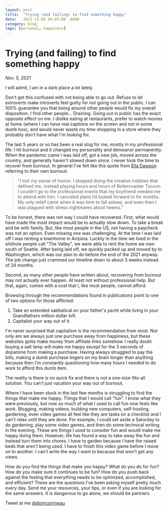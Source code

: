```yaml
---
layout: post
title:  "Trying (and failing) to find something happy"
date:   2021-11-05 04:07:08 -0800
category: blog
tags: [personal, happiness]
---
```

# Trying (and failing) to find something happy
*Nov. 5, 2021*  

I will admit, I am in a dark place a lot lately.

Don't get this confused with not being able to go out. Refuse to let extroverts make introverts feel guilty for not going out in the public. I can 100% guarantee you that being around other people would fix my overall disposition. I find other people... Draining. Going out in public has the exact opposite effect on me. I dislike eating at restaurants, prefer to watch movies at home (where I can have real captions on the screen and not in some dumb box), and would never waste my time shopping in a store where they probably don't have what I'm looking for.

The last 5 years or so has been a real slog for me, mostly in my professional life. I hit burnout and it changed my personality and demeanor permanently. When the pandemic came I was laid off, got a new job, moved across the country, and generally haven't slowed down since. I never took the time to recover from burnout. In general I've felt like this quote from [Ella Dawson](https://elladawson.com/2019/11/18/there-is-no-cure-for-burnout/) referring to their own burnout:

> "I lost my sense of humor. I stopped doing the creative hobbies that defined me, instead playing hours and hours of Rollercoaster Tycoon. I couldn’t go to the professional events that my boyfriend needed me to attend with him. I canceled plans I’d looked forward to for months. My only relief came when it was time to fall asleep, and even then I was plagued with stress nightmares about tweets."

To be honest, there was not way I could have recovered. First, what would have made the most impact would be to actually slow down. To take a break and be with family. But, like most people in the US, not having a paycheck was not an option. Even missing one was challenging. At the time I was laid off I was renting a townhome in Arizona. Luckily in the time we lived in the shithole people call "The Valley", we were able to rent the home we own south of Seattle. After being laid off, we quickly packed up and moved by to Washington, which was our plan to do before the end of the 2021 anyway. The job change just crammed our timeline down to about 3 weeks instead of 24 months.

Second, as many other people have written about, recovering from burnout may not actually ever happen. At least not without professional help. But that, again, comes with a cost that I, like most people, cannot afford.

Browsing through the recommendations found in publications point to one of two options for those afflicted:  
1) Take an extended sabbatical on your father's yacht while living in your Grandfathers million dollar loft.  
2) Capitalist your way out of it.

I'm never surprised that capitalism is the recommendation from most. Not only are we always just one purchase away from happiness, but these websites gotta make money from affiliate links somehow. I really doubt buying a salt lamp will make me happy except for the 3 seconds of dopamine from making a purchase. Having always struggled to pay the bills, making a dumb purchase lingers on my brain longer than anything because then I'm constantly questioning how many hours I needed to do work to afford this dumb item.

The reality is there is no quick fix and there is not a one-size-fits-all solution. You can't just vacation your way out of burnout.

Where I have been stuck in the last few months is struggling to find the things that make me happy. Things that I would call "fun". I know what they were previously, but now so much of what I used to call fun now feels like work. Blogging, making videos, building new computers, self-hosting, gardening, even video games all feel like they are tasks on a checklist and I can't relax until they are done. For example, I could set aside a Saturday to do gardening, play some video games, and then do some technical writing in the evening. These are things I used to consider fun and would make me happy doing them. However, life has found a way to take away the fun and instead turn them into chores. I have to garden because I have the raised beds that aren't being used. I have to finish this video game before I move on to another. I can't write the way I want to because that won't get any views.

How do you find the things that make you happy? What do you do for fun? How do you make sure it continues to be fun? How do you push back against the feeling that everything needs to be optimized, accomplished, and efficient? These are the questions I've been asking myself pretty much every day. Send me your resources, your tips, or even if you are looking for the same answers. It is dangerous to go alone, we should be partners.

Tweet at me [@domcorriveau](https://twitter.com/domcorriveau)